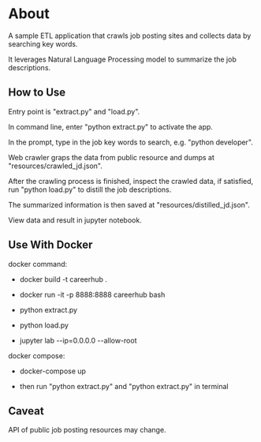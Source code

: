 # About
A sample ETL application that crawls job posting sites and collects data by searching key words.

It leverages Natural Language Processing model to summarize the job descriptions.

## How to Use
Entry point is "extract.py" and "load.py". 

In command line, enter "python extract.py" to activate the app.

In the prompt, type in the job key words to search, e.g. "python developer".

Web crawler graps the data from public resource and dumps at "resources/crawled_jd.json".

After the crawling process is finished, inspect the crawled data, if satisfied, run "python load.py" to distill the job descriptions. 

The summarized information is then saved at "resources/distilled_jd.json".

View data and result in jupyter notebook.

## Use With Docker
docker command:

* docker build -t careerhub .

* docker run -it -p 8888:8888 careerhub bash

* python extract.py

* python load.py

* jupyter lab --ip=0.0.0.0 --allow-root

docker compose:

* docker-compose up

* then run "python extract.py" and "python extract.py" in terminal

## Caveat
API of public job posting resources may change.